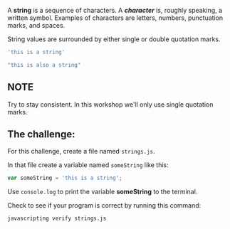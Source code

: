 A **string** is a sequence of characters. A ***character*** is, roughly
speaking, a written symbol. Examples of characters are letters, numbers,
punctuation marks, and spaces.

String values are surrounded by either single or double quotation marks.

```js
'this is a string'

"this is also a string"
```

## NOTE

Try to stay consistent. In this workshop we'll only use single quotation marks.

## The challenge:

For this challenge, create a file named `strings.js`.

In that file create a variable named `someString` like this:

```js
var someString = 'this is a string';
```

Use `console.log` to print the variable **someString** to the terminal.

Check to see if your program is correct by running this command:

`javascripting verify strings.js`
